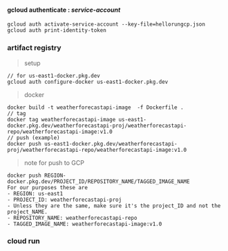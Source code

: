 #### gcloud authenticate : *service-account*
```shell
gcloud auth activate-service-account --key-file=hellorungcp.json
gcloud auth print-identity-token
```
### artifact registry
> setup
```
// for us-east1-docker.pkg.dev
gcloud auth configure-docker us-east1-docker.pkg.dev
```
> docker 
> 
```
docker build -t weatherforecastapi-image  -f Dockerfile .
// tag
docker tag weatherforecastapi-image us-east1-docker.pkg.dev/weatherforecastapi-proj/weatherforecastapi-repo/weatherforecastapi-image:v1.0
// push (example)
docker push us-east1-docker.pkg.dev/weatherforecastapi-proj/weatherforecastapi-repo/weatherforecastapi-image:v1.0
```
> note for push to GCP
```
docker push REGION-docker.pkg.dev/PROJECT_ID/REPOSITORY_NAME/TAGGED_IMAGE_NAME
For our purposes these are
- REGION: us-east1
- PROJECT_ID: weatherforecastapi-proj
- Unless they are the same, make sure it's the project_ID and not the project_NAME.
- REPOSITORY_NAME: weatherforecastapi-repo
- TAGGED_IMAGE_NAME: weatherforecastapi-image:v1.0
```
### cloud run

